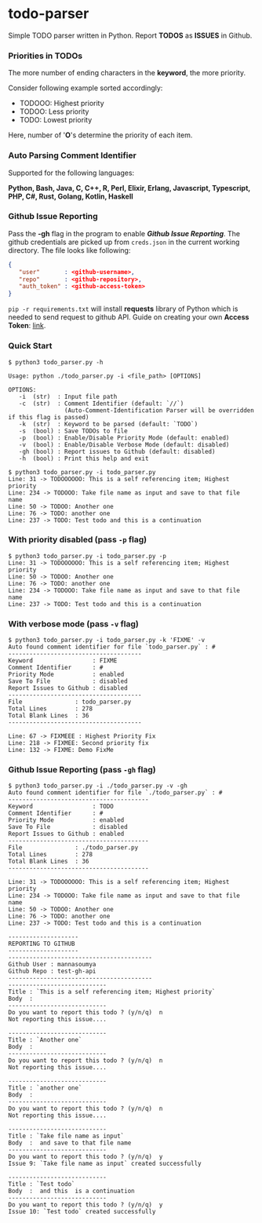# todo-parser
Simple TODO parser written in Python.
Report **TODOS** as **ISSUES** in Github.
### Priorities in TODOs
The more number of ending characters in the **keyword**, the more priority.

Consider following example sorted accordingly:
- TODOOO: Highest priority 
- TODOO: Less priority
- TODO: Lowest priority

Here, number of '**O**'s determine the priority of each item.

### Auto Parsing Comment Identifier
Supported for the following languages:

**Python, Bash, Java, C, C++, R, Perl, Elixir, Erlang, Javascript, Typescript, PHP, C#, Rust, Golang, Kotlin, Haskell**

### Github Issue Reporting

Pass the **-gh** flag in the program to enable ***Github Issue Reporting***. The github credentials are picked up from ```creds.json``` in the current working directory. The file looks like following:
```json
{
   "user"       : <github-username>,
   "repo"       : <github-repository>,
   "auth_token" : <github-access-token>
}
```
```pip -r requirements.txt``` will install **requests** library of Python which is needed to send request to github API.
Guide on creating your own **Access Token**: [link](https://docs.github.com/en/authentication/keeping-your-account-and-data-secure/creating-a-personal-access-token).

### Quick Start

```console
$ python3 todo_parser.py -h

Usage: python ./todo_parser.py -i <file_path> [OPTIONS]

OPTIONS:
   -i  (str)  : Input file path
   -c  (str)  : Comment Identifier (default: `//`)
                (Auto-Comment-Identification Parser will be overridden if this flag is passed)
   -k  (str)  : Keyword to be parsed (default: `TODO`)
   -s  (bool) : Save TODOs to file
   -p  (bool) : Enable/Disable Priority Mode (default: enabled)
   -v  (bool) : Enable/Disable Verbose Mode (default: disabled)
   -gh (bool) : Report issues to Github (default: disabled)
   -h  (bool) : Print this help and exit

$ python3 todo_parser.py -i todo_parser.py
Line: 31 -> TODOOOOOO: This is a self referencing item; Highest priority
Line: 234 -> TODOOO: Take file name as input and save to that file name
Line: 50 -> TODOO: Another one
Line: 76 -> TODO: another one
Line: 237 -> TODO: Test todo and this is a continuation
```

### With priority disabled (pass `-p` flag)
```console
$ python3 todo_parser.py -i todo_parser.py -p
Line: 31 -> TODOOOOOO: This is a self referencing item; Highest priority
Line: 50 -> TODOO: Another one
Line: 76 -> TODO: another one
Line: 234 -> TODOOO: Take file name as input and save to that file name
Line: 237 -> TODO: Test todo and this is a continuation
```
### With verbose mode (pass ```-v``` flag)
```console
$ python3 todo_parser.py -i todo_parser.py -k 'FIXME' -v
Auto found comment identifier for file `todo_parser.py` : #
--------------------------------------
Keyword                 : FIXME
Comment Identifier      : #
Priority Mode           : enabled
Save To File            : disabled
Report Issues to Github : disabled
--------------------------------------
File               : todo_parser.py
Total Lines        : 278
Total Blank Lines  : 36
--------------------------------------

Line: 67 -> FIXMEEE : Highest Priority Fix
Line: 218 -> FIXMEE: Second priority fix
Line: 132 -> FIXME: Demo FixMe
```
### Github Issue Reporting (pass ```-gh``` flag)
```console
$ python3 todo_parser.py -i ./todo_parser.py -v -gh
Auto found comment identifier for file `./todo_parser.py` : #
----------------------------------------
Keyword                 : TODO
Comment Identifier      : #
Priority Mode           : enabled
Save To File            : disabled
Report Issues to Github : enabled
----------------------------------------
File               : ./todo_parser.py
Total Lines        : 278
Total Blank Lines  : 36
----------------------------------------

Line: 31 -> TODOOOOOO: This is a self referencing item; Highest priority
Line: 234 -> TODOOO: Take file name as input and save to that file name
Line: 50 -> TODOO: Another one
Line: 76 -> TODO: another one
Line: 237 -> TODO: Test todo and this is a continuation

--------------------
REPORTING TO GITHUB
--------------------
-----------------------------------------
Github User : mannasoumya
Github Repo : test-gh-api
-----------------------------------------
----------------------------
Title : `This is a self referencing item; Highest priority`
Body  :  
----------------------------
Do you want to report this todo ? (y/n/q)  n
Not reporting this issue....

----------------------------
Title : `Another one`
Body  :  
----------------------------
Do you want to report this todo ? (y/n/q)  n
Not reporting this issue....

----------------------------
Title : `another one`
Body  :  
----------------------------
Do you want to report this todo ? (y/n/q)  n
Not reporting this issue....

----------------------------
Title : `Take file name as input`
Body  :  and save to that file name 
----------------------------
Do you want to report this todo ? (y/n/q)  y
Issue 9: `Take file name as input` created successfully

----------------------------
Title : `Test todo`
Body  :  and this  is a continuation
----------------------------
Do you want to report this todo ? (y/n/q)  y
Issue 10: `Test todo` created successfully

```
